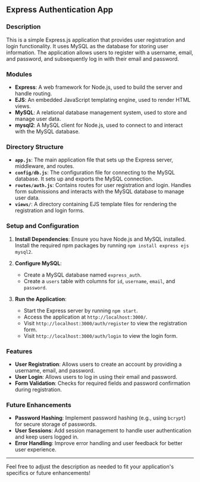 ## **Express Authentication App**

### **Description**

This is a simple Express.js application that provides user registration and login functionality. It uses MySQL as the database for storing user information. The application allows users to register with a username, email, and password, and subsequently log in with their email and password.

### **Modules**

- **Express**: A web framework for Node.js, used to build the server and handle routing.
- **EJS**: An embedded JavaScript templating engine, used to render HTML views.
- **MySQL**: A relational database management system, used to store and manage user data.
- **mysql2**: A MySQL client for Node.js, used to connect to and interact with the MySQL database.

### **Directory Structure**

- **`app.js`**: The main application file that sets up the Express server, middleware, and routes.
- **`config/db.js`**: The configuration file for connecting to the MySQL database. It sets up and exports the MySQL connection.
- **`routes/auth.js`**: Contains routes for user registration and login. Handles form submissions and interacts with the MySQL database to manage user data.
- **`views/`**: A directory containing EJS template files for rendering the registration and login forms.

### **Setup and Configuration**

1. **Install Dependencies**: Ensure you have Node.js and MySQL installed. Install the required npm packages by running `npm install express ejs mysql2`.

2. **Configure MySQL**:
   - Create a MySQL database named `express_auth`.
   - Create a `users` table with columns for `id`, `username`, `email`, and `password`.

3. **Run the Application**:
   - Start the Express server by running `npm start`.
   - Access the application at `http://localhost:3000/`.
   - Visit `http://localhost:3000/auth/register` to view the registration form.
   - Visit `http://localhost:3000/auth/login` to view the login form.

### **Features**

- **User Registration**: Allows users to create an account by providing a username, email, and password.
- **User Login**: Allows users to log in using their email and password.
- **Form Validation**: Checks for required fields and password confirmation during registration.

### **Future Enhancements**

- **Password Hashing**: Implement password hashing (e.g., using `bcrypt`) for secure storage of passwords.
- **User Sessions**: Add session management to handle user authentication and keep users logged in.
- **Error Handling**: Improve error handling and user feedback for better user experience.

---

Feel free to adjust the description as needed to fit your application's specifics or future enhancements!
